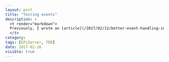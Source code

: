 ```yaml
---
layout: post
title: "Testing events"
description: >
  <t render="markdown">
  Previously, I wrote an [article](/2017/02/12/better-event-handling-in-episerver/) how to handle events in the Episerver but I did not show how to test those. I am fan of the Test Driven Development but when working with the Episerver it is quite hard to test the code including .NET event testing. Developers tend to not write unit tests for those. In this article, I will show that this is quite easy when using the right tools.
  </t>
category:
tags: [EPiServer, TDD]
date: 2017-02-26
visible: true
---
```

